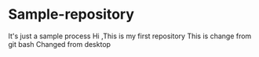 # Sample-repository
It's just a sample process
Hi ,This is my first repository
This is change from git bash
Changed from desktop


